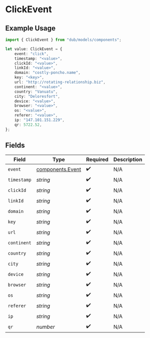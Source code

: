 # ClickEvent

## Example Usage

```typescript
import { ClickEvent } from "dub/models/components";

let value: ClickEvent = {
    event: "click",
    timestamp: "<value>",
    clickId: "<value>",
    linkId: "<value>",
    domain: "costly-poncho.name",
    key: "<key>",
    url: "http://rotating-relationship.biz",
    continent: "<value>",
    country: "Vanuatu",
    city: "Deloresfort",
    device: "<value>",
    browser: "<value>",
    os: "<value>",
    referer: "<value>",
    ip: "147.101.151.229",
    qr: 5722.52,
};
```

## Fields

| Field                                                | Type                                                 | Required                                             | Description                                          |
| ---------------------------------------------------- | ---------------------------------------------------- | ---------------------------------------------------- | ---------------------------------------------------- |
| `event`                                              | [components.Event](../../models/components/event.md) | :heavy_check_mark:                                   | N/A                                                  |
| `timestamp`                                          | *string*                                             | :heavy_check_mark:                                   | N/A                                                  |
| `clickId`                                            | *string*                                             | :heavy_check_mark:                                   | N/A                                                  |
| `linkId`                                             | *string*                                             | :heavy_check_mark:                                   | N/A                                                  |
| `domain`                                             | *string*                                             | :heavy_check_mark:                                   | N/A                                                  |
| `key`                                                | *string*                                             | :heavy_check_mark:                                   | N/A                                                  |
| `url`                                                | *string*                                             | :heavy_check_mark:                                   | N/A                                                  |
| `continent`                                          | *string*                                             | :heavy_check_mark:                                   | N/A                                                  |
| `country`                                            | *string*                                             | :heavy_check_mark:                                   | N/A                                                  |
| `city`                                               | *string*                                             | :heavy_check_mark:                                   | N/A                                                  |
| `device`                                             | *string*                                             | :heavy_check_mark:                                   | N/A                                                  |
| `browser`                                            | *string*                                             | :heavy_check_mark:                                   | N/A                                                  |
| `os`                                                 | *string*                                             | :heavy_check_mark:                                   | N/A                                                  |
| `referer`                                            | *string*                                             | :heavy_check_mark:                                   | N/A                                                  |
| `ip`                                                 | *string*                                             | :heavy_check_mark:                                   | N/A                                                  |
| `qr`                                                 | *number*                                             | :heavy_check_mark:                                   | N/A                                                  |